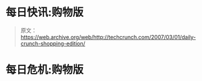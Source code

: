 # 每日快讯:购物版 

> 原文：<https://web.archive.org/web/http://techcrunch.com/2007/03/01/daily-crunch-shopping-edition/>

# 每日危机:购物版